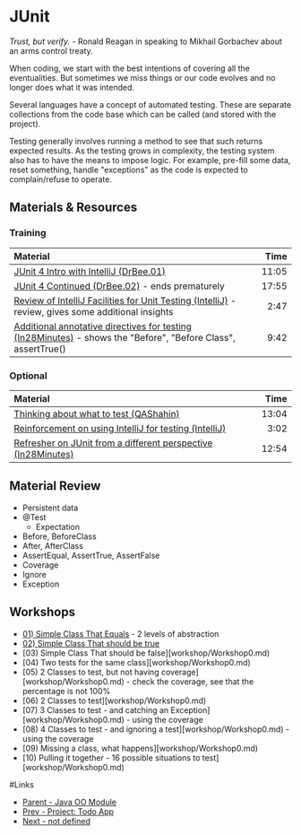 # JUnit
*Trust, but verify.* - Ronald Reagan in speaking to Mikhail Gorbachev about an arms control treaty.

When coding, we start with the best intentions of covering all the eventualities.  But sometimes we miss things or our code evolves and no longer does what it was intended.

Several languages have a concept of automated testing.  These are separate collections from the code base which can be called (and stored with the project).

Testing generally involves running a method to see that such returns expected results.  As the testing grows in complexity, the testing system also has to have the means to impose logic.  For example, pre-fill some data, reset something, handle "exceptions" as the code is expected to complain/refuse to operate.

## Materials & Resources

### Training
| Material | Time |
|:-------- |-----:|
|[JUnit 4 Intro with IntelliJ (DrBee.01)](https://www.youtube.com/watch?v=Bld3644bIAo)|11:05|
|[JUnit 4 Continued (DrBee.02)](https://youtu.be/xHk9yGZ1z3k) - ends prematurely|17:55|
|[Review of IntelliJ Facilities for Unit Testing (IntelliJ)](https://www.youtube.com/watch?v=jolXBU-_Yyo) - review, gives some additional insights|2:47|
|[Additional annotative directives for testing (In28Minutes)](https://www.youtube.com/watch?v=5lRetx3Gv-w) - shows the "Before", "Before Class", assertTrue()|9:42|


### Optional
| Material | Time |
|:-------- |-----:|
|[Thinking about what to test (QAShahin)](https://www.youtube.com/watch?v=M_6z8L8qK8o)|13:04|
|[Reinforcement on using IntelliJ for testing (IntelliJ)](https://www.youtube.com/watch?v=AsHZWTjJYmg)|3:02|
|[Refresher on JUnit from a different perspective (In28Minutes)](https://www.youtube.com/watch?v=AN4NCnc4eZg)|12:54|


## Material Review
- Persistent data
- @Test
  - Expectation
- Before, BeforeClass
- After, AfterClass
- AssertEqual, AssertTrue, AssertFalse
- Coverage
- Ignore
- Exception

## Workshops
- [01) Simple Class That Equals](workshop/Workshop01.md) - 2 levels of abstraction
- [02) Simple Class That should be true](workshop/Workshop02.md)
- [03) Simple Class That should be false][workshop/Workshop0.md)
- [04) Two tests for the same class][workshop/Workshop0.md)
- [05) 2 Classes to test, but not having coverage][workshop/Workshop0.md) - check the coverage, see that the percentage is not 100%
- [06) 2 Classes to test][workshop/Workshop0.md)
- [07) 3 Classes to test - and catching an Exception][workshop/Workshop0.md) - using the coverage
- [08) 4 Classes to test - and ignoring a test][workshop/Workshop0.md) - using the coverage
- [09) Missing a class, what happens][workshop/Workshop0.md)
- [10) Pulling it together -  16 possible situations to test][workshop/Workshop0.md)

#Links
- [Parent - Java OO Module](../README.md)
- [Prev - Project: Todo App](../4-project-todo-app/README.md)
- [Next - not defined](../XYZ/README.md)


